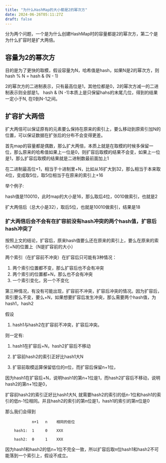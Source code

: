 ```yaml
---
title: "为什么HashMap的大小都是2的幂次方"
date: 2024-06-26T05:11:27Z
draft: false
---
```


分为两个问题，一个是为什么创建HashMap时的容量都是2的幂次方，第二个是为什么扩容时是扩大两倍。

## 容量为2的幂次方

目的是为了更快的取模，假设容量为N，哈希值是hash，如果N是2的幂次方，则hash % N = hash & (N - 1)

2的幂次方的二进制表示，只有最高位是1，其他位都是0，2的幂次方减一的二进制表示则全部是1。
hash & (N -1)本质上是只保留hahs的末尾几位，得到的结果一定小于N, 在0到N-1之间。

## 扩容扩大两倍

扩大两倍可以保证原有的元素要么保持在原来的索引上，要么移动到原索引加N的位置，可以保证数据在扩张后的分布不会变得更差。

首先map的容量都是偶数，那么扩大两倍，本质上就是在取模的时候多保留一位，那么原来的哈希值如果上一位是0，则扩容后取模的结果不会变，如果上一位是1，那么扩容后取模的结果就是二进制数最前面加上1

在二进制最高位+1，相当于十进制里+N，比如从16扩大到32，那么相当于本来取4位，变成取5位，取5位相当于在原来的索引上+16

举个例子:

hash值是110010，此时map的大小是16，那么取后4位，0010做索引，也就是2

扩大两倍后（总大小是32），取后5位，也就是10010做索引，结果是18

### 扩大两倍后会不会有在扩容前没有hash冲突的两个hash值，扩容后hash冲突了

按照上文的结论，扩容后，原来hash值要么还在原来的索引上，要么在原来的索引+N的位置上（N是扩容前的大小）

两个索引（在扩容前不冲突）在扩容后只可能有3种情况：

1. 两个索引位置都不变，那么扩容后也不会有冲突
2. 两个索引的位置都+N，那么也不会有冲突
3. 一个索引变化，另一个不变化

第三种情况，有没有可能出现，扩容前不冲突，扩容后冲突的情况。因为扩容后，索引要么不变，要么+N，如果想要扩容后发生冲突，那么需要两个hash值，为hash1，hash2

假设

1. hash1与hash2在扩容前不冲突，扩容后冲突。

则一定有:

1. hash1在扩容后+N，hash2扩容后不移动

2. 扩容前hash2的索引正好比hash1大N

3. 扩容前取模运算保留低位的n位，而扩容后保留n+1位，

因为hash1在扩容后+N，说明hash1的第n+1位是1，而hash2扩容后不移动，说明hash2的第n+1位是0，

扩容前hash2的索引正好比hash1大N, 就需要hash2的索引的低n-1位和hash1的索引的低n-1位相同。并且hash2的索引的第n位是1，hash1的索引的第n位是0

那么我们会得到

                n+1   n    相同的低位

        hash1:  1     0    XXX

        hash2:  0     1    XXX

因为hash1和hash2的低n+1位不完全一致，所以扩容后取n位hash1和hash2不可能落到一个索引上，假设不成立。